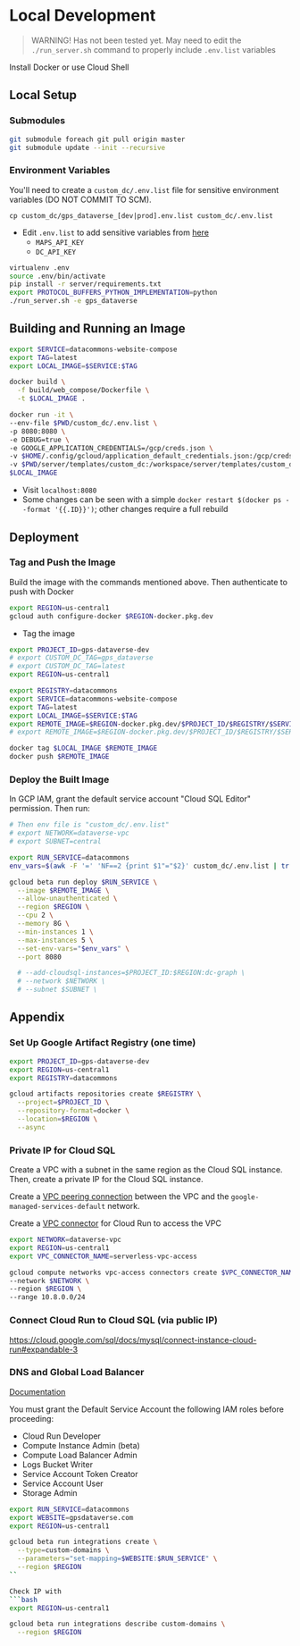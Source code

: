 # Local Development

> WARNING! Has not been tested yet. May need to edit the `./run_server.sh` command to properly include `.env.list` variables

Install Docker or use Cloud Shell

## Local Setup

### Submodules

```bash
git submodule foreach git pull origin master
git submodule update --init --recursive
```

### Environment Variables

You'll need to create a `custom_dc/.env.list` file for sensitive environment variables (DO NOT COMMIT TO SCM).

`cp custom_dc/gps_dataverse_[dev|prod].env.list custom_dc/.env.list`

- Edit `.env.list` to add sensitive variables from [here](https://console.cloud.google.com/security/secret-manager?project=gps-dataverse)
  - `MAPS_API_KEY`
  - `DC_API_KEY` 

```bash
virtualenv .env
source .env/bin/activate
pip install -r server/requirements.txt
export PROTOCOL_BUFFERS_PYTHON_IMPLEMENTATION=python
./run_server.sh -e gps_dataverse
```

## Building and Running an Image

```bash
export SERVICE=datacommons-website-compose
export TAG=latest
export LOCAL_IMAGE=$SERVICE:$TAG

docker build \
  -f build/web_compose/Dockerfile \
  -t $LOCAL_IMAGE .

docker run -it \
--env-file $PWD/custom_dc/.env.list \
-p 8080:8080 \
-e DEBUG=true \
-e GOOGLE_APPLICATION_CREDENTIALS=/gcp/creds.json \
-v $HOME/.config/gcloud/application_default_credentials.json:/gcp/creds.json:ro \
-v $PWD/server/templates/custom_dc:/workspace/server/templates/custom_dc \
$LOCAL_IMAGE
```

- Visit `localhost:8080`
- Some changes can be seen with a simple `docker restart $(docker ps --format '{{.ID}}')`; other changes require a full rebuild

## Deployment

### Tag and Push the Image

Build the image with the commands mentioned above. Then authenticate to push with Docker

```bash
export REGION=us-central1
gcloud auth configure-docker $REGION-docker.pkg.dev
```

- Tag the image

```bash
export PROJECT_ID=gps-dataverse-dev
# export CUSTOM_DC_TAG=gps_dataverse
# export CUSTOM_DC_TAG=latest
export REGION=us-central1

export REGISTRY=datacommons
export SERVICE=datacommons-website-compose
export TAG=latest
export LOCAL_IMAGE=$SERVICE:$TAG
export REMOTE_IMAGE=$REGION-docker.pkg.dev/$PROJECT_ID/$REGISTRY/$SERVICE:$TAG
# export REMOTE_IMAGE=$REGION-docker.pkg.dev/$PROJECT_ID/$REGISTRY/$SERVICE:$CUSTOM_DC_TAG

docker tag $LOCAL_IMAGE $REMOTE_IMAGE
docker push $REMOTE_IMAGE
```

### Deploy the Built Image

In GCP IAM, grant the default service account "Cloud SQL Editor" permission. Then run:

```bash
# Then env file is "custom_dc/.env.list"
# export NETWORK=dataverse-vpc
# export SUBNET=central

export RUN_SERVICE=datacommons
env_vars=$(awk -F '=' 'NF==2 {print $1"="$2}' custom_dc/.env.list | tr '\n' ',' | sed 's/,$//')

gcloud beta run deploy $RUN_SERVICE \
  --image $REMOTE_IMAGE \
  --allow-unauthenticated \
  --region $REGION \
  --cpu 2 \
  --memory 8G \
  --min-instances 1 \
  --max-instances 5 \
  --set-env-vars="$env_vars" \
  --port 8080 

  # --add-cloudsql-instances=$PROJECT_ID:$REGION:dc-graph \
  # --network $NETWORK \
  # --subnet $SUBNET \
```

## Appendix

### Set Up Google Artifact Registry (one time)

```bash
export PROJECT_ID=gps-dataverse-dev
export REGION=us-central1
export REGISTRY=datacommons

gcloud artifacts repositories create $REGISTRY \
  --project=$PROJECT_ID \
  --repository-format=docker \
  --location=$REGION \
  --async
```

### Private IP for Cloud SQL

Create a VPC with a subnet in the same region as the Cloud SQL instance. Then, create a private IP for the Cloud SQL instance.

Create a [VPC peering connection](https://cloud.google.com/sql/docs/mysql/connect-instance-cloud-run#expandable-2) between the VPC and the `google-managed-services-default` network.


Create a [VPC connector](https://cloud.google.com/run/docs/configuring/vpc-connectors) for Cloud Run to access the VPC

```bash
export NETWORK=dataverse-vpc
export REGION=us-central1
export VPC_CONNECTOR_NAME=serverless-vpc-access

gcloud compute networks vpc-access connectors create $VPC_CONNECTOR_NAME \
--network $NETWORK \
--region $REGION \
--range 10.8.0.0/24
```

### Connect Cloud Run to Cloud SQL (via public IP)

https://cloud.google.com/sql/docs/mysql/connect-instance-cloud-run#expandable-3

### DNS and Global Load Balancer

[Documentation](https://cloud.google.com/run/docs/integrate/custom-domain-load-balancer#command-line)

You must grant the Default Service Account the following IAM roles before proceeding:

- Cloud Run Developer
- Compute Instance Admin (beta)
- Compute Load Balancer Admin
- Logs Bucket Writer
- Service Account Token Creator
- Service Account User
- Storage Admin

```bash
export RUN_SERVICE=datacommons
export WEBSITE=gpsdataverse.com
export REGION=us-central1

gcloud beta run integrations create \
  --type=custom-domains \
  --parameters="set-mapping=$WEBSITE:$RUN_SERVICE" \
  --region $REGION
``

Check IP with
```bash
export REGION=us-central1

gcloud beta run integrations describe custom-domains \
  --region $REGION
```
